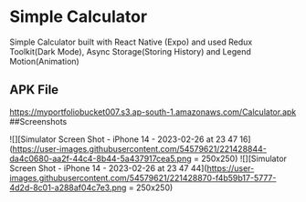 # Simple Calculator
Simple Calculator built with React Native (Expo) and used Redux Toolkit(Dark Mode), Async Storage(Storing History) and Legend Motion(Animation)
## APK File
https://myportfoliobucket007.s3.ap-south-1.amazonaws.com/Calculator.apk
##Screenshots

![][Simulator Screen Shot - iPhone 14 - 2023-02-26 at 23 47 16](https://user-images.githubusercontent.com/54579621/221428844-da4c0680-aa2f-44c4-8b44-5a437917cea5.png = 250x250)
![][Simulator Screen Shot - iPhone 14 - 2023-02-26 at 23 47 44](https://user-images.githubusercontent.com/54579621/221428870-f4b59b17-5777-4d2d-8c01-a288af04c7e3.png = 250x250)
